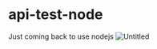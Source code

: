 # api-test-node
Just coming back to use nodejs
![Untitled](https://prod-files-secure.s3.us-west-2.amazonaws.com/1d081957-acab-41f7-a876-8ab746766f7b/d8c2b9db-5f03-45f1-acc0-bd78b170ea61/Untitled.png)
